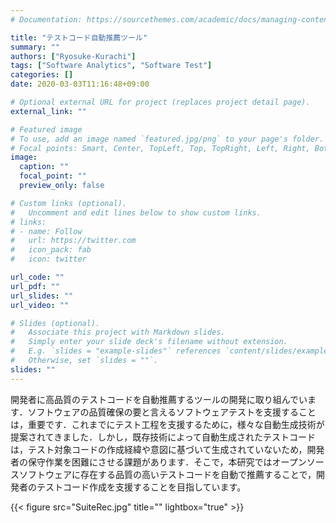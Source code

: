 ```yaml
---
# Documentation: https://sourcethemes.com/academic/docs/managing-content/

title: "テストコード自動推薦ツール"
summary: ""
authors: ["Ryosuke-Kurachi"]
tags: ["Software Analytics", "Software Test"]
categories: []
date: 2020-03-03T11:16:48+09:00

# Optional external URL for project (replaces project detail page).
external_link: ""

# Featured image
# To use, add an image named `featured.jpg/png` to your page's folder.
# Focal points: Smart, Center, TopLeft, Top, TopRight, Left, Right, BottomLeft, Bottom, BottomRight.
image:
  caption: ""
  focal_point: ""
  preview_only: false

# Custom links (optional).
#   Uncomment and edit lines below to show custom links.
# links:
# - name: Follow
#   url: https://twitter.com
#   icon_pack: fab
#   icon: twitter

url_code: ""
url_pdf: ""
url_slides: ""
url_video: ""

# Slides (optional).
#   Associate this project with Markdown slides.
#   Simply enter your slide deck's filename without extension.
#   E.g. `slides = "example-slides"` references `content/slides/example-slides.md`.
#   Otherwise, set `slides = ""`.
slides: ""
---
```


開発者に高品質のテストコードを自動推薦するツールの開発に取り組んでいます．ソフトウェアの品質確保の要と言えるソフトウェアテストを支援することは，重要です．これまでにテスト工程を支援するために，様々な自動生成技術が提案されてきました．しかし，既存技術によって自動生成されたテストコードは，テスト対象コードの作成経緯や意図に基づいて生成されていないため，開発者の保守作業を困難にさせる課題があります．そこで，本研究ではオープンソースソフトウェアに存在する品質の高いテストコードを自動で推薦することで，開発者のテストコード作成を支援することを目指しています。

{{< figure src="SuiteRec.jpg" title="" lightbox="true" >}}



